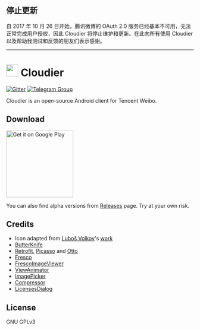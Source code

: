 ## 停止更新

自 2017 年 10 月 26 日开始，腾讯微博的 OAuth 2.0 服务已经基本不可用，无法正常完成用户授权，因此 Cloudier 将停止维护和更新。在此向所有使用 Cloudier 以及帮助我测试和反馈的朋友们表示感谢。

- - -

# <img src="http://i.imgur.com/O20n2Xs.png" width="32px" height="32px"/> Cloudier

[![Gitter](https://badges.gitter.im/betakuang/cloudier.svg)](https://gitter.im/betakuang/cloudier?utm_source=badge&utm_medium=badge&utm_campaign=pr-badge) [![Telegram Group](https://img.shields.io/badge/chat-in%20Telegram-03A9F4.svg)](https://telegram.me/cloudier)

Cloudier is an open-source Android client for Tencent Weibo. 

## Download

<a href='https://play.google.com/store/apps/details?id=net.kyouko.cloudier'><img alt='Get it on Google Play' src='https://play.google.com/intl/en_us/badges/images/generic/en_badge_web_generic.png' width="180"/></a>

You can also find alpha versions from [Releases](https://github.com/beta/cloudier/releases) page. Try at your own risk.

## Credits

 - Icon adapted from [Luboš Volkov](https://dribbble.com/OtherPlanet)'s [work](https://www.iconfinder.com/icons/107222/cloud_weather_icon)
 - [ButterKnife](https://jakewharton.github.io/butterknife/)
 - [Retrofit](https://square.github.io/retrofit/), [Picasso](https://square.github.io/picasso/) and [Otto](https://square.github.io/otto/)
 - [Fresco](http://frescolib.org/)
 - [FrescoImageViewer](https://github.com/stfalcon-studio/FrescoImageViewer)
 - [ViewAnimator](https://github.com/florent37/ViewAnimator)
 - [ImagePicker](https://github.com/nguyenhoanglam/ImagePicker)
 - [Compressor](https://github.com/zetbaitsu/Compressor)
 - [LicensesDialog](https://github.com/PSDev/LicensesDialog)

## License

GNU GPLv3
